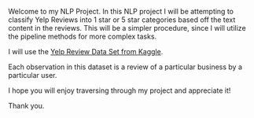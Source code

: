Welcome to my NLP Project. In this NLP project I will be attempting to classify Yelp Reviews into 1 star or 5 star categories based off the text content in the reviews. This will be a simpler procedure, since I will utilize the pipeline methods for more complex tasks.

I will use the [Yelp Review Data Set from Kaggle](https://www.kaggle.com/c/yelp-recsys-2013).

Each observation in this dataset is a review of a particular business by a particular user.

I hope you will enjoy traversing through my project and appreciate it!

Thank you.
